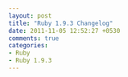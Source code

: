 ```yaml
---
layout: post
title: "Ruby 1.9.3 Changelog"
date: 2011-11-05 12:52:27 +0530
comments: true
categories: 
- Ruby
- Ruby 1.9.3
---
```

